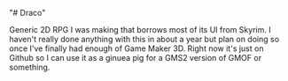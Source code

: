 "# Draco" 

Generic 2D RPG I was making that borrows most of its UI from Skyrim. I haven't really done anything with this in about a year but plan on doing so once I've finally had enough of Game Maker 3D. Right now it's just on Github so I can use it as a ginuea pig for a GMS2 version of GMOF or something.